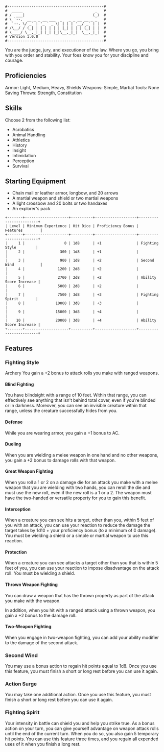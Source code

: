 ```
#--------------------------------------------#
#  _____                                 _   #
# /  ___|                               (_)  #
# \ `--.  __ _ _ __ ___  _   _ _ __ __ _ _   #
#  `--. \/ _` | '_ ` _ \| | | | '__/ _` | |  #
# /\__/ / (_| | | | | | | |_| | | | (_| | |  #
# \____/ \__,_|_| |_| |_|\__,_|_|  \__,_|_|  #
# Version 1.0.0                              #
#--------------------------------------------#
```
You are the judge, jury, and executioner of the law.
Where you go, you bring with you order and stability.
Your foes know you for your discipline and courage.

## Proficiencies
Armor: Light, Medium, Heavy, Shields
Weapons: Simple, Martial
Tools: None
Saving Throws: Strength, Constitution

## Skills
Choose 2 from the following list:
- Acrobatics
- Animal Handling
- Athletics
- History
- Insight
- Intimidation
- Perception
- Survival

## Starting Equipment
- Chain mail or leather armor, longbow, and 20 arrows
- A martial weapon and shield or two martial weapons
- A light crossbow and 20 bolts or two handaxes
- An explorer's pack

```
+-------+--------------------+----------+-------------------+------------------------+
| Level | Minimum Experience | Hit Dice | Proficiency Bonus |        Features        |
+-------+--------------------+----------+-------------------+------------------------+
|     1 |                  0 | 1d8      | +1                | Fighting Style         |
|     2 |                300 | 1d8      | +1                |                        |
|     3 |                900 | 1d8      | +2                | Second Wind            |
|     4 |               1200 | 2d8      | +2                |                        |
|     5 |               2700 | 2d8      | +2                | Ability Score Increase |
|     6 |               5000 | 2d8      | +2                |                        |
|     7 |               7500 | 3d8      | +3                | Fighting Spirit        |
|     8 |              10000 | 3d8      | +3                |                        |
|     9 |              15000 | 3d8      | +4                |                        |
|    10 |              20000 | 3d8      | +4                | Ability Score Increase |
+-------+--------------------+----------+-------------------+------------------------+
```

## Features

### Fighting Style
Archery
You gain a +2 bonus to attack rolls you make with ranged weapons.

#### Blind Fighting
You have blindsight with a range of 10 feet. Within that range, you can effectively see anything that isn't behind total cover, even if you're blinded or in darkness. Moreover, you can see an invisible creature within that range, unless the creature successfully hides from you.

#### Defense
While you are wearing armor, you gain a +1 bonus to AC.

#### Dueling
When you are wielding a melee weapon in one hand and no other weapons, you gain a +2 bonus to damage rolls with that weapon.

#### Great Weapon Fighting
When you roll a 1 or 2 on a damage die for an attack you make with a melee weapon that you are wielding with two hands, you can reroll the die and must use the new roll, even if the new roll is a 1 or a 2. The weapon must have the two-handed or versatile property for you to gain this benefit.

#### Interception
When a creature you can see hits a target, other than you, within 5 feet of you with an attack, you can use your reaction to reduce the damage the target takes by 1d10 + your proficiency bonus (to a minimum of 0 damage). You must be wielding a shield or a simple or martial weapon to use this reaction.

#### Protection
When a creature you can see attacks a target other than you that is within 5 feet of you, you can use your reaction to impose disadvantage on the attack roll. You must be wielding a shield.

#### Thrown Weapon Fighting
You can draw a weapon that has the thrown property as part of the attack you make with the weapon.

In addition, when you hit with a ranged attack using a thrown weapon, you gain a +2 bonus to the damage roll.

#### Two-Weapon Fighting
When you engage in two-weapon fighting, you can add your ability modifier to the damage of the second attack.

### Second Wind
You may use a bonus action to regain hit points equal to 1d8. Once you use this feature, you must finish a short or long rest before you can use it again.

### Action Surge
You may take one additional action. Once you use this feature, you must finish a short or long rest before you can use it again.

### Fighting Spirit
Your intensity in battle can shield you and help you strike true. As a bonus action on your turn, you can give yourself advantage on weapon attack rolls until the end of the current turn. When you do so, you also gain 5 temporary hit points.
You can use this feature three times, and you regain all expended uses of it when you finish a long rest.